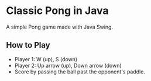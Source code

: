 # Classic Pong in Java

A simple Pong game made with Java Swing.

## How to Play

- Player 1: W (up), S (down)  
- Player 2: Up arrow (up), Down arrow (down)  
- Score by passing the ball past the opponent's paddle.